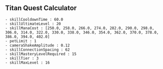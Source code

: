 ## Titan Quest Calculator

    - skillCooldownTime : 60.0
    - skillUltimateLevel : 20
    - skillManaCost : [250.0, 258.0, 266.0, 274.0, 282.0, 290.0, 298.0, 306.0, 314.0, 322.0, 330.0, 338.0, 346.0, 354.0, 362.0, 370.0, 378.0, 386.0, 394.0, 402.0]
    - petLimit : 1
    - cameraShakeAmplitude : 0.12
    - skillConnectionSpacing : 62
    - skillMasteryLevelRequired : 15
    - skillTier : 3
    - skillMaxLevel : 16
